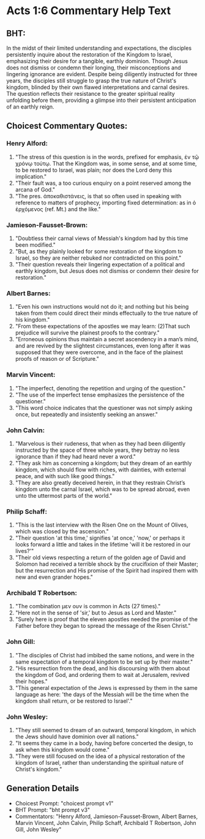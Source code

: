 # Acts 1:6 Commentary Help Text

## BHT:
In the midst of their limited understanding and expectations, the disciples persistently inquire about the restoration of the Kingdom to Israel, emphasizing their desire for a tangible, earthly dominion. Though Jesus does not dismiss or condemn their longing, their misconceptions and lingering ignorance are evident. Despite being diligently instructed for three years, the disciples still struggle to grasp the true nature of Christ's kingdom, blinded by their own flawed interpretations and carnal desires. The question reflects their resistance to the greater spiritual reality unfolding before them, providing a glimpse into their persistent anticipation of an earthly reign.

## Choicest Commentary Quotes:
### Henry Alford:
1. "The stress of this question is in the words, prefixed for emphasis, ἐν τῷ χρόνῳ τούτῳ. That the Kingdom was, in some sense, and at some time, to be restored to Israel, was plain; nor does the Lord deny this implication."
2. "Their fault was, a too curious enquiry on a point reserved among the arcana of God."
3. "The pres. ἀποκαθιστάνεις, is that so often used in speaking with reference to matters of prophecy, importing fixed determination: as in ὁ ἐρχόμενος (ref. Mt.) and the like."

### Jamieson-Fausset-Brown:
1. "Doubtless their carnal views of Messiah's kingdom had by this time been modified." 
2. "But, as they plainly looked for some restoration of the kingdom to Israel, so they are neither rebuked nor contradicted on this point." 
3. "Their question reveals their lingering expectation of a political and earthly kingdom, but Jesus does not dismiss or condemn their desire for restoration."

### Albert Barnes:
1. "Even his own instructions would not do it; and nothing but his being taken from them could direct their minds effectually to the true nature of his kingdom."
2. "From these expectations of the apostles we may learn: (2)That such prejudice will survive the plainest proofs to the contrary."
3. "Erroneous opinions thus maintain a secret ascendency in a man’s mind, and are revived by the slightest circumstances, even long after it was supposed that they were overcome, and in the face of the plainest proofs of reason or of Scripture."

### Marvin Vincent:
1. "The imperfect, denoting the repetition and urging of the question."
2. "The use of the imperfect tense emphasizes the persistence of the questioner."
3. "This word choice indicates that the questioner was not simply asking once, but repeatedly and insistently seeking an answer."

### John Calvin:
1. "Marvelous is their rudeness, that when as they had been diligently instructed by the space of three whole years, they betray no less ignorance than if they had heard never a word."
2. "They ask him as concerning a kingdom; but they dream of an earthly kingdom, which should flow with riches, with dainties, with external peace, and with such like good things."
3. "They are also greatly deceived herein, in that they restrain Christ’s kingdom unto the carnal Israel, which was to be spread abroad, even unto the uttermost parts of the world."

### Philip Schaff:
1. "This is the last interview with the Risen One on the Mount of Olives, which was closed by the ascension."
2. "Their question 'at this time,' signifies 'at once,' 'now,' or perhaps it looks forward a little and takes in the lifetime 'will it be restored in our lives?'"
3. "Their old views respecting a return of the golden age of David and Solomon had received a terrible shock by the crucifixion of their Master; but the resurrection and His promise of the Spirit had inspired them with new and even grander hopes."

### Archibald T Robertson:
1. "The combination μεν ουν is common in Acts (27 times)."
2. "Here not in the sense of 'sir,' but to Jesus as Lord and Master."
3. "Surely here is proof that the eleven apostles needed the promise of the Father before they began to spread the message of the Risen Christ."

### John Gill:
1. "The disciples of Christ had imbibed the same notions, and were in the same expectation of a temporal kingdom to be set up by their master."
2. "His resurrection from the dead, and his discoursing with them about the kingdom of God, and ordering them to wait at Jerusalem, revived their hopes."
3. "This general expectation of the Jews is expressed by them in the same language as here: 'the days of the Messiah will be the time when the kingdom shall return, or be restored to Israel'."

### John Wesley:
1. "They still seemed to dream of an outward, temporal kingdom, in which the Jews should have dominion over all nations."
2. "It seems they came in a body, having before concerted the design, to ask when this kingdom would come."
3. "They were still focused on the idea of a physical restoration of the kingdom of Israel, rather than understanding the spiritual nature of Christ's kingdom."


## Generation Details
- Choicest Prompt: "choicest prompt v1"
- BHT Prompt: "bht prompt v3"
- Commentators: "Henry Alford, Jamieson-Fausset-Brown, Albert Barnes, Marvin Vincent, John Calvin, Philip Schaff, Archibald T Robertson, John Gill, John Wesley"
